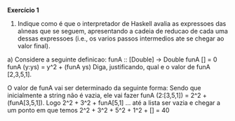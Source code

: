 **Exercício 1**
1. Indique como é que o interpretador de Haskell avalia as expressoes das alıneas que se seguem, apresentando a cadeia de reducao de cada uma dessas expressoes (i.e., os varios passos intermedios ate se chegar ao valor final).

a) Considere a seguinte definicao:
funA :: [Double] -> Double
funA [] = 0
funA (y:ys) = y^2 + (funA ys)
Diga, justificando, qual e o valor de funA [2,3,5,1].

O valor de funA vai ser determinado da seguinte forma: 
Sendo que inicialmente a string não é vazia, ele vai fazer funA (2:[3,5,1]) = 2^2 + (funA[3,5,1]). Logo 2^2 + 3^2 + funA[5,1] ... até a lista ser vazia e chegar a um ponto em que temos 2^2 + 3^2 + 5^2 + 1^2 + [] = 40



